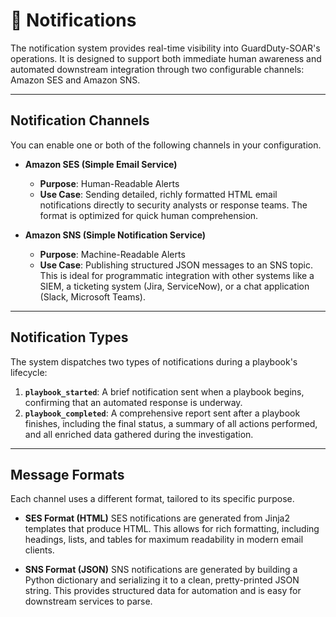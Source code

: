 # 📣 Notifications

The notification system provides real-time visibility into GuardDuty-SOAR's operations. It is designed to support both immediate human awareness and automated downstream integration through two configurable channels: Amazon SES and Amazon SNS.

---
## Notification Channels

You can enable one or both of the following channels in your configuration.

* **Amazon SES (Simple Email Service)**
    * **Purpose**: Human-Readable Alerts
    * **Use Case**: Sending detailed, richly formatted HTML email notifications directly to security analysts or response teams. The format is optimized for quick human comprehension.

* **Amazon SNS (Simple Notification Service)**
    * **Purpose**: Machine-Readable Alerts
    * **Use Case**: Publishing structured JSON messages to an SNS topic. This is ideal for programmatic integration with other systems like a SIEM, a ticketing system (Jira, ServiceNow), or a chat application (Slack, Microsoft Teams).

---
## Notification Types

The system dispatches two types of notifications during a playbook's lifecycle:

1.  **`playbook_started`**: A brief notification sent when a playbook begins, confirming that an automated response is underway.
2.  **`playbook_completed`**: A comprehensive report sent after a playbook finishes, including the final status, a summary of all actions performed, and all enriched data gathered during the investigation.

---
## Message Formats

Each channel uses a different format, tailored to its specific purpose.

* **SES Format (HTML)**
    SES notifications are generated from Jinja2 templates that produce HTML. This allows for rich formatting, including headings, lists, and tables for maximum readability in modern email clients.

* **SNS Format (JSON)**
    SNS notifications are generated by building a Python dictionary and serializing it to a clean, pretty-printed JSON string. This provides structured data for automation and is easy for downstream services to parse.